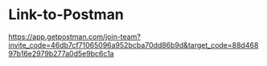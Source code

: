 # Link-to-Postman

https://app.getpostman.com/join-team?invite_code=46db7cf71065096a952bcba70dd86b9d&target_code=88d46897b16e2979b277a0d5e9bc6c1a
